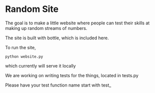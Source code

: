 Random Site
===========

The goal is to make a little website where people can test their skills at making up random streams of numbers.

The site is built with bottle, which is included here.

To run the site,

	python website.py

which currently will serve it locally

We are working on writing tests for the things, located in tests.py

Please have your test function name start with test_
